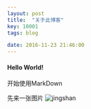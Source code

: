 ```yaml
---
layout: post
title:  "关于此博客"
key: 10001
tags: blog

date: 2016-11-23 21:46:00
---
```


#### Hello World!
开始使用MarkDown

先来一张图片
![jingshan](/blog/res/pic/jingshan.jpg)
